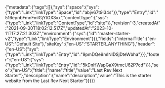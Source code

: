 {"metadata":{"tags":[]},"sys":{"space":{"sys":{"type":"Link","linkType":"Space","id":"abjv67t9l34s"}},"type":"Entry","id":"516epnbFmnFmlGjYtGX3xx","contentType":{"sys":{"type":"Link","linkType":"ContentType","id":"site"}},"revision":3,"createdAt":"2021-09-30T18:02:12.517Z","updatedAt":"2023-10-11T17:27:21.303Z","environment":{"sys":{"id":"master-starter-v2","type":"Link","linkType":"Environment"}}},"fields":{"internalTitle":{"en-US":"Default Site"},"siteKey":{"en-US":"STARTER_ANYTHING"},"header":{"en-US":{"sys":{"type":"Link","linkType":"Entry","id":"9pmDQe9mINlDSjDteWbha"}}},"footer":{"en-US":{"sys":{"type":"Link","linkType":"Entry","id":"5kDnHWapGaX9tmcU62P7cd"}}},"seo":{"en-US":{"title":{"name":"title","value":"Last Rev Next Starter"},"description":{"name":"description","value":"This is the starter website from the Last Rev Next Starter"}}}}}